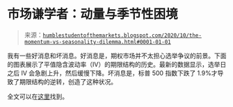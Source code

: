 <!--yml

分类：未分类

日期：2024-05-18 02:09:55

-->

# 市场谦学者：动量与季节性困境

> 来源：[`humblestudentofthemarkets.blogspot.com/2020/10/the-momentum-vs-seasonality-dilemma.html#0001-01-01`](https://humblestudentofthemarkets.blogspot.com/2020/10/the-momentum-vs-seasonality-dilemma.html#0001-01-01)

我有一些好消息和坏消息。好消息是，期权市场并不太担心选举争议的前景。下面的图表展示了平值隐含波动率（IV）的期限结构的历史。最新的数据显示，选举日之后 IV 会急剧上升，然后缓慢下降。坏消息是，标普 500 指数下跌了 1.9%才导致了期限结构的逆转，创造了这种状况。

全文可以在[这里](https://humblestudentofthemarkets.com/2020/10/26/the-momentum-vs-seasonality-dilemma/)找到。
